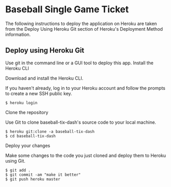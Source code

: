 # Baseball Single Game Ticket

The following instructions to deploy the application on Heroku are taken from the Deploy Using Heroku Git section of Heroku's Deployment Method information. 

## Deploy using Heroku Git
Use git in the command line or a GUI tool to deploy this app.
Install the Heroku CLI

Download and install the Heroku CLI.

If you haven't already, log in to your Heroku account and follow the prompts to create a new SSH public key.

```
$ heroku login
``` 
Clone the repository

Use Git to clone baseball-tix-dash's source code to your local machine.

```
$ heroku git:clone -a baseball-tix-dash 
$ cd baseball-tix-dash
```

Deploy your changes

Make some changes to the code you just cloned and deploy them to Heroku using Git.

```
$ git add .
$ git commit -am "make it better"
$ git push heroku master
```

